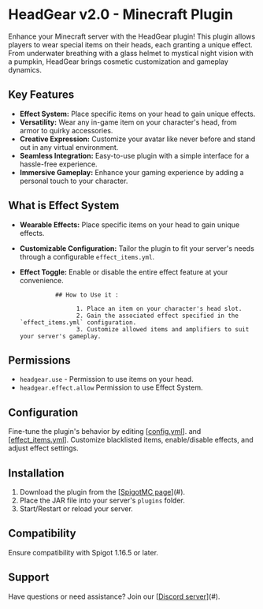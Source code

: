 # HeadGear v2.0 - Minecraft Plugin

Enhance your Minecraft server with the HeadGear plugin! This plugin allows players to wear special items on their heads, each granting a unique effect. From underwater breathing with a glass helmet to mystical night vision with a pumpkin, HeadGear brings cosmetic customization and gameplay dynamics.

## Key Features

- **Effect System:** Place specific items on your head to gain unique effects.
- **Versatility:** Wear any in-game item on your character's head, from armor to quirky accessories.
- **Creative Expression:** Customize your avatar like never before and stand out in any virtual environment.
- **Seamless Integration:** Easy-to-use plugin with a simple interface for a hassle-free experience.
- **Immersive Gameplay:** Enhance your gaming experience by adding a personal touch to your character.

## What is Effect System

- **Wearable Effects:** Place specific items on your head to gain unique effects.
- **Customizable Configuration:** Tailor the plugin to fit your server's needs through a configurable `effect_items.yml`.
- **Effect Toggle:** Enable or disable the entire effect feature at your convenience.

                ## How to Use it :

                      1. Place an item on your character's head slot.
                      2. Gain the associated effect specified in the `effect_items.yml` configuration.
                      3. Customize allowed items and amplifiers to suit your server's gameplay.

## Permissions

- `headgear.use` - Permission to use items on your head.
- `headgear.effect.allow` Permission to use Effect System.
## Configuration

Fine-tune the plugin's behavior by editing [[config.yml](https://github.com/XpiderMon/HeadGear/blob/5d8474b1aac3c3d85a0a98a556e57e3121b3428d/src/main/resources/config.yml)]. and [[effect_items.yml](https://github.com/XpiderMon/HeadGear/blob/5d8474b1aac3c3d85a0a98a556e57e3121b3428d/src/main/resources/effect_items.yml)]. Customize blacklisted items, enable/disable effects, and adjust effect settings.

## Installation

1. Download the plugin from the [[SpigotMC page](https://www.spigotmc.org/resources/headgear.114060/)](#).
2. Place the JAR file into your server's `plugins` folder.
3. Start/Restart or reload your server.

## Compatibility

Ensure compatibility with Spigot 1.16.5 or later.

## Support

Have questions or need assistance? Join our [[Discord server](https://discord.gg/czUy2sjNVV)](#).



